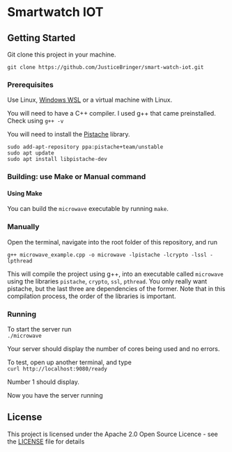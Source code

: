 # Smartwatch IOT

## Getting Started

Git clone this project in your machine.

```
git clone https://github.com/JusticeBringer/smart-watch-iot.git
```

### Prerequisites

Use Linux, [Windows WSL](https://docs.microsoft.com/en-us/windows/wsl/install-win10) or a virtual machine with Linux.

You will need to have a C++ compiler. I used g++ that came preinstalled. Check using `g++ -v`

You will need to install the [Pistache](https://github.com/pistacheio/pistache) library.

```
sudo add-apt-repository ppa:pistache+team/unstable
sudo apt update
sudo apt install libpistache-dev
```

### Building: use Make or Manual command

#### Using Make

You can build the `microwave` executable by running `make`.

### Manually

Open the terminal, navigate into the root folder of this repository, and run

```
g++ microwave_example.cpp -o microwave -lpistache -lcrypto -lssl -lpthread
```

This will compile the project using g++, into an executable called `microwave` using the libraries `pistache`, `crypto`, `ssl`, `pthread`. You only really want pistache, but the last three are dependencies of the former.
Note that in this compilation process, the order of the libraries is important.

### Running

To start the server run\
`./microwave`

Your server should display the number of cores being used and no errors.

To test, open up another terminal, and type\
`curl http://localhost:9080/ready`

Number 1 should display.

Now you have the server running

## License

This project is licensed under the Apache 2.0 Open Source Licence - see the [LICENSE](LICENSE) file for details